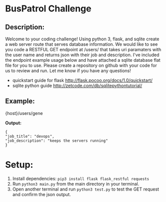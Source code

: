 # BusPatrol Challenge

## Description:
Welcome to your coding challenge! Using python 3, flask, and sqlite create a web server route that serves database information. We would like to see you code a RESTFUL GET endpoint at /users/<name> that takes uri paramaters with the user name and returns json with their job and description. I've included the endpoint example usage below and have attached a sqlite database flat file for you to use. Please create a repository on github with your code for us to review and run. Let me know if you have any questions!

* quickstart guide for flask http://flask.pocoo.org/docs/1.0/quickstart/
* sqlite python guide http://zetcode.com/db/sqlitepythontutorial/

## Example:
{host}/users/gene

**Output:**
```
{
"job_title": "devops",
"job_description": "keeps the servers running"
}
```

# Setup:
1. Install dependencies: `pip3 install flask flask_restful requests`
2. Run `python3 main.py` from the main directory in your terminal.
3. Open another terminal and run `python3 test.py` to test the GET request and confirm the json output.
